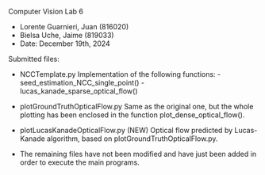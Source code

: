 Computer Vision Lab 6

- Lorente Guarnieri, Juan (816020)
- Bielsa Uche, Jaime (819033)
- Date: December 19th, 2024

Submitted files:

- NCCTemplate.py
    Implementation of the following functions:
        - seed_estimation_NCC_single_point()
        - lucas_kanade_sparse_optical_flow()

- plotGroundTruthOpticalFlow.py
    Same as the original one, but the whole plotting has been enclosed in the
    function plot_dense_optical_flow().

- plotLucasKanadeOpticalFlow.py (NEW)
    Optical flow predicted by Lucas-Kanade algorithm, based on
    plotGroundTruthOpticalFlow.py.

- The remaining files have not been modified and have just been added in order
  to execute the main programs.